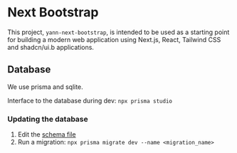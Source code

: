 # Next Bootstrap

This project, `yann-next-bootstrap`, is intended to be used as a starting point for building a modern web application using Next.js, React, Tailwind CSS and shadcn/ui.b applications.

## Database

We use prisma and sqlite.

Interface to the database during dev: `npx prisma studio`

### Updating the database

1. Edit the [schema file](prisma/schema.prisma)
2. Run a migration: `npx prisma migrate dev --name <migration_name>`

